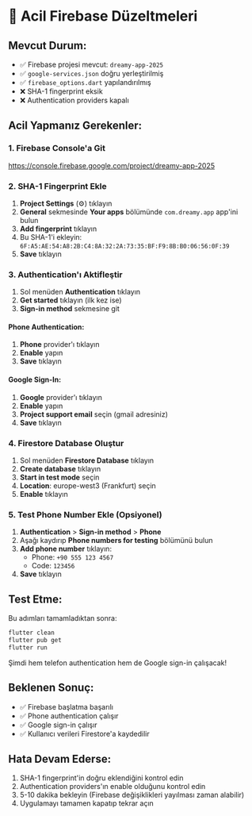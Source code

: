 # 🚨 Acil Firebase Düzeltmeleri

## Mevcut Durum:
- ✅ Firebase projesi mevcut: `dreamy-app-2025` 
- ✅ `google-services.json` doğru yerleştirilmiş
- ✅ `firebase_options.dart` yapılandırılmış
- ❌ SHA-1 fingerprint eksik
- ❌ Authentication providers kapalı

## Acil Yapmanız Gerekenler:

### 1. Firebase Console'a Git
https://console.firebase.google.com/project/dreamy-app-2025

### 2. SHA-1 Fingerprint Ekle
1. **Project Settings** (⚙️) tıklayın
2. **General** sekmesinde **Your apps** bölümünde `com.dreamy.app` app'ini bulun
3. **Add fingerprint** tıklayın
4. Bu SHA-1'i ekleyin: `6F:A5:AE:54:A8:2B:C4:8A:32:2A:73:35:BF:F9:8B:B0:06:56:0F:39`
5. **Save** tıklayın

### 3. Authentication'ı Aktifleştir
1. Sol menüden **Authentication** tıklayın
2. **Get started** tıklayın (ilk kez ise)
3. **Sign-in method** sekmesine git

#### Phone Authentication:
1. **Phone** provider'ı tıklayın
2. **Enable** yapın  
3. **Save** tıklayın

#### Google Sign-In:
1. **Google** provider'ı tıklayın
2. **Enable** yapın
3. **Project support email** seçin (gmail adresiniz)
4. **Save** tıklayın

### 4. Firestore Database Oluştur
1. Sol menüden **Firestore Database** tıklayın
2. **Create database** tıklayın
3. **Start in test mode** seçin
4. **Location**: europe-west3 (Frankfurt) seçin
5. **Enable** tıklayın

### 5. Test Phone Number Ekle (Opsiyonel)
1. **Authentication** > **Sign-in method** > **Phone**
2. Aşağı kaydırıp **Phone numbers for testing** bölümünü bulun
3. **Add phone number** tıklayın:
   - Phone: `+90 555 123 4567`
   - Code: `123456`
4. **Save** tıklayın

## Test Etme:

Bu adımları tamamladıktan sonra:

```bash
flutter clean
flutter pub get
flutter run
```

Şimdi hem telefon authentication hem de Google sign-in çalışacak!

## Beklenen Sonuç:
- ✅ Firebase başlatma başarılı
- ✅ Phone authentication çalışır  
- ✅ Google sign-in çalışır
- ✅ Kullanıcı verileri Firestore'a kaydedilir

## Hata Devam Ederse:
1. SHA-1 fingerprint'in doğru eklendiğini kontrol edin
2. Authentication providers'ın enable olduğunu kontrol edin
3. 5-10 dakika bekleyin (Firebase değişiklikleri yayılması zaman alabilir)
4. Uygulamayı tamamen kapatıp tekrar açın

